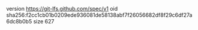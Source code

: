 version https://git-lfs.github.com/spec/v1
oid sha256:f2cc1cb01b0209ede936081de58138abf7f26056682df8f29c6df27a6dc8b0b5
size 627
